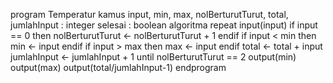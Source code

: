 program Temperatur
kamus
    input, min, max, nolBerturutTurut, total, jumlahInput : integer
	selesai : boolean
algoritma
    repeat
        input(input)
        if input == 0 then
			nolBerturutTurut <- nolBerturutTurut + 1
		endif
		if input < min then
			min <- input
		endif
		if input > max then
			max <- input
		endif
        total <- total + input
		jumlahInput <- jumlahInput + 1
    until nolBerturutTurut == 2
    output(min)
    output(max)
    output(total/jumlahInput-1)
endprogram